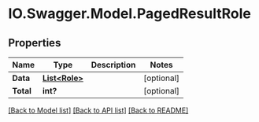 # IO.Swagger.Model.PagedResultRole
## Properties

Name | Type | Description | Notes
------------ | ------------- | ------------- | -------------
**Data** | [**List&lt;Role&gt;**](Role.md) |  | [optional] 
**Total** | **int?** |  | [optional] 

[[Back to Model list]](../README.md#documentation-for-models) [[Back to API list]](../README.md#documentation-for-api-endpoints) [[Back to README]](../README.md)

